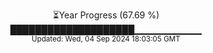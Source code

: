 <p align="center">
⏳Year Progress (67.69 %)<br>
████████████████████▁▁▁▁▁▁▁▁▁▁ <br>
<sub>Updated: Wed, 04 Sep 2024 18:03:05 GMT</sub>
</p>

